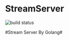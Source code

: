 # StreamServer
![build status](https://travis-ci.org/xxwei/StreamServer.svg?branch=master)


#Stream Server By Golang#


